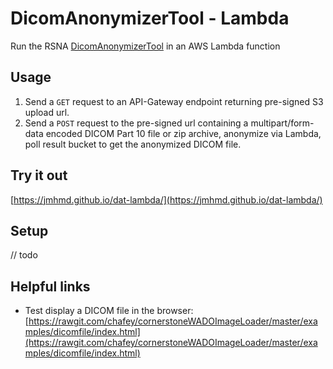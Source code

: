 # DicomAnonymizerTool - Lambda

Run the RSNA [DicomAnonymizerTool](https://github.com/johnperry/DicomAnonymizerTool) in an AWS Lambda function

## Usage
1. Send a `GET` request to an API-Gateway endpoint returning pre-signed S3 upload url.
2. Send a `POST` request to the pre-signed url containing a multipart/form-data encoded DICOM Part 10 file or zip archive, anonymize via Lambda, poll result bucket to get the anonymized DICOM file.

## Try it out
[https://jmhmd.github.io/dat-lambda/](https://jmhmd.github.io/dat-lambda/)

## Setup
// todo

## Helpful links

- Test display a DICOM file in the browser: [https://rawgit.com/chafey/cornerstoneWADOImageLoader/master/examples/dicomfile/index.html](https://rawgit.com/chafey/cornerstoneWADOImageLoader/master/examples/dicomfile/index.html)
